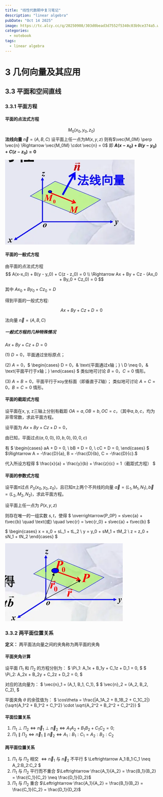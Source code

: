 ```yaml
---
title: "线性代数期中复习笔记"
description: "linear algebra"
pubDate: "Oct 14 2025"
image: https://tc.alcy.cc/q/20250908/303d0bead3d7552f5340c03b9ce374a5.webp 
categories:
  - notebook
tags:
  - linear algebra
---
```

# 3 几何向量及其应用
## 3.3 平面和空间直线
### 3.3.1 平面方程
#### 平面的点法式方程
$$
M_0 (x_0,y_0,z_0)
$$
**法线向量** 
$\vec{n} = (A, B, C)$
设平面上任一点为$M(x,y,z)$
则有$\vec{M_0M} \perp \vec{n} \Rightarrow \vec{M_0M} \cdot \vec{n} = 0$
即 **$A(x-x_0) + B(y - y_0) + C(z - z_0) = 0$**

![点法式](https://github.com/lnscq/picx-images-hosting/raw/master/image.2vf4walwek.webp )

#### 平面的一般式方程

由平面的点法式方程
$$
A(x-x_0) + B(y - y_0) + C(z - z_0) = 0 \\
\Rightarrow Ax + By + Cz - (Ax_0 + By_0 + Cz_0) = 0 
$$

其中 $Ax_0 + By_0 + Cz_0 = D$

得到平面的一般式方程:

$$
Ax + By + Cz + D = 0 
$$

法向量 $\vec{n} = (A ,B, C)$

##### 一般式方程的几种特殊情况
$Ax + By + Cz + D = 0$

(1) $D = 0$，平面通过坐标原点；

(2) $A = 0$，$
\begin{cases}
D = 0，& \text{平面通过x轴；} \\
D \neq 0，& \text{平面平行于x轴；}
\end{cases}
$
类似地可讨论 $B = 0$，$C = 0$ 情形。

(3) $A = B = 0$，平面平行于xoy坐标面（即垂直于Z轴）；
类似地可讨论 $A = C = 0$，$B = C = 0$ 情形。

#### 平面的截距式方程

设平面在x, y, z三轴上分别有截距 $OA = a, OB = b, OC = c$，（其中$a, b, c$，均为非零常数，求此平面方程。

设平面为 $Ax + By + Cz + D = 0$，

由已知，平面过点$(a, 0, 0), (0, b, 0), (0, 0, c)$

有
$
\begin{cases}
aA + D = 0, \\
bB + D = 0, \\
cC + D = 0,
\end{cases}
$
$\Rightarrow A = -\frac{D}{a}, B = -\frac{D}{b}, C = -\frac{D}{c}.$

代入所设方程得
$
\frac{x}{a} + \frac{y}{b} + \frac{z}{c} = 1（截距式方程）
$

#### 平面的参数式方程

设平面$π$过点 $P_0(x_0, y_0, z_0)$，且已知$π$上两个不共线的向量
$\vec{a} = (L_1, M_1, N_1), \vec{b} = (L_2, M_2, N_2)$，求此平面方程。

设平面上任一点为 $P(x, y, z)$

则存在唯一的一组实数 $s, t$，使得
$
\overrightarrow{P_0P} = s\vec{a} + t\vec{b} \quad \text{或} \quad \vec{r} = \vec{r_0} + s\vec{a} + t\vec{b}
$

$
\begin{cases}
x = x_0 + sL_1 + tL_2 \\
y = y_0 + sM_1 + tM_2 \\
z = z_0 + sN_1 + tN_2
\end{cases}
$

![参数式方程](https://github.com/lnscq/picx-images-hosting/raw/master/image.3k8egbm2us.webp )

### 3.3.2 两平面位置关系

**定义：** 两平面法向量之间的夹角称为两平面的夹角

#### 平面夹角计算

设平面 $\Pi_1$ 和 $\Pi_2$ 的方程分别为：
$ \Pi_1: A_1x + B_1y + C_1z + D_1 = 0, $
$ \Pi_2: A_2x + B_2y + C_2z + D_2 = 0, $

对应的法向量为：
$ \vec{n}_1 = (A_1, B_1, C_1), $
$ \vec{n}_2 = (A_2, B_2, C_2), $

平面夹角 $\theta$ 的余弦值为：
$ \cos\theta = \frac{|A_1A_2 + B_1B_2 + C_1C_2|}{\sqrt{A_1^2 + B_1^2 + C_1^2} \cdot \sqrt{A_2^2 + B_2^2 + C_2^2}} $

#### 平面位置关系

1. $\Pi_1 \perp \Pi_2 \Leftrightarrow \vec{n}_1 \perp \vec{n}_2 \Leftrightarrow A_1A_2 + B_1B_2 + C_1C_2 = 0;$
2. $\Pi_1 \parallel \Pi_2 \Leftrightarrow \vec{n}_1 \parallel \vec{n}_2 \Leftrightarrow A_1:B_1:C_1 = A_2:B_2:C_2$

#### 两平面位置关系

1. $\Pi_1$ 与 $\Pi_2$ 相交 $\Leftrightarrow \vec{n}_1$ 与 $\vec{n}_2$ 不平行
   $ \Leftrightarrow A_1:B_1:C_1 \neq A_2:B_2:C_2 $
2. $\Pi_1$ 与 $\Pi_2$ 平行而不重合 $\Leftrightarrow \frac{A_1}{A_2} = \frac{B_1}{B_2} = \frac{C_1}{C_2} \neq \frac{D_1}{D_2}$
3. $\Pi_1$ 与 $\Pi_2$ 重合 $\Leftrightarrow \frac{A_1}{A_2} = \frac{B_1}{B_2} = \frac{C_1}{C_2} = \frac{D_1}{D_2}$
